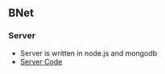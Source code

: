 ## BNet

### Server
* Server is written in node.js and mongodb  
* [Server Code](https://ide.c9.io/yash530/bnet)  